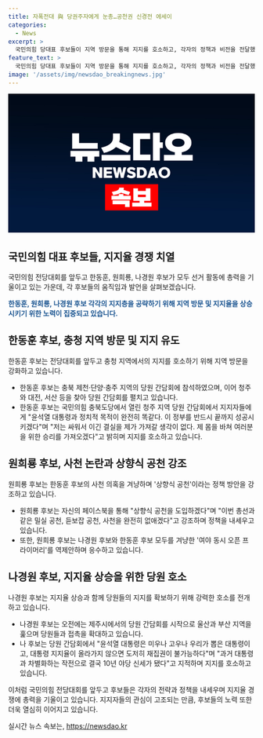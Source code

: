 ```yaml
---
title: 자폭전대 與 당권주자에게 눈총…공천권 신경전 에세이
categories:
  - News
excerpt: >
  국민의힘 당대표 후보들이 지역 방문을 통해 지지를 호소하고, 각자의 정책과 비전을 전달했다. 후보들은 이전의 강렬한 발언에 대한 조절된 모습을 보이며, 정책 대안을 제시하고 상대 후보를 비판했다. 당지도부와 윤리위원회의 경고를 의식한 듯한 후보들의 발언은 대표로 나설 자격을 얻기 위한 행보로 해석된다. 특히 한동훈 후보 캠프는 전당대회에서 높은 투표율을 목표로 삼고 있으며, 후보들의 공격적인 행보와 선거운동은 뜨거운 전당대회를 예고하고 있다.
feature_text: >
  국민의힘 당대표 후보들이 지역 방문을 통해 지지를 호소하고, 각자의 정책과 비전을 전달했다. 후보들은 이전의 강렬한 발언에 대한 조절된 모습을 보이며, 정책 대안을 제시하고 상대 후보를 비판했다. 당지도부와 윤리위원회의 경고를 의식한 듯한 후보들의 발언은 대표로 나설 자격을 얻기 위한 행보로 해석된다. 특히 한동훈 후보 캠프는 전당대회에서 높은 투표율을 목표로 삼고 있으며, 후보들의 공격적인 행보와 선거운동은 뜨거운 전당대회를 예고하고 있다.
image: '/assets/img/newsdao_breakingnews.jpg'
---
```


<p><img src="/assets/img/newsdao_breakingnews.jpg" alt="bookingtag 속보" /></p>

<h2 data-ke-size="size26">국민의힘 대표 후보들, 지지율 경쟁 치열</h2>

<p>국민의힘 전당대회를 앞두고 한동훈, 원희룡, 나경원 후보가 모두 선거 활동에 총력을 기울이고 있는 가운데, 각 후보들의 움직임과 발언을 살펴보겠습니다.</p>

<p data-ke-size="size16"><b><span style="color: #1a5490;">한동훈, 원희룡, 나경원 후보 각각의 지지층을 공략하기 위해 지역 방문 및 지지율을 상승시키기 위한 노력이 집중되고 있습니다.</span></b></p>

<h2 data-ke-size="size26">한동훈 후보, 충청 지역 방문 및 지지 유도</h2>

<p>한동훈 후보는 전당대회를 앞두고 충청 지역에서의 지지를 호소하기 위해 지역 방문을 강화하고 있습니다.</p>

<ul>
  <li>한동훈 후보는 충북 제천·단양·충주 지역의 당원 간담회에 참석하였으며, 이어 청주와 대전, 서산 등을 찾아 당원 간담회를 펼치고 있습니다.</li>
  <li>한동훈 후보는 국민의힘 충북도당에서 열린 청주 지역 당원 간담회에서 지지자들에게 "윤석열 대통령과 정치적 목적이 완전히 똑같다. 이 정부를 반드시 끝까지 성공시키겠다"며 "저는 싸워서 이긴 결실을 제가 가져갈 생각이 없다. 제 몸을 바쳐 여러분을 위한 승리를 가져오겠다"고 밝히며 지지를 호소하고 있습니다.</li>
</ul>

<h2 data-ke-size="size26">원희룡 후보, 사천 논란과 상향식 공천 강조</h2>

<p>원희룡 후보는 한동훈 후보의 사천 의혹을 겨냥하며 '상향식 공천'이라는 정책 방안을 강조하고 있습니다.</p>

<ul>
  <li>원희룡 후보는 자신의 페이스북을 통해 "상향식 공천을 도입하겠다"며 "이번 총선과 같은 밀실 공천, 듣보잡 공천, 사천을 완전히 없애겠다"고 강조하며 정책을 내세우고 있습니다.</li>
  <li>또한, 원희룡 후보는 나경원 후보와 한동훈 후보 모두를 겨냥한 '여야 동시 오픈 프라이머리'를 역제안하며 응수하고 있습니다.</li>
</ul>

<h2 data-ke-size="size26">나경원 후보, 지지율 상승을 위한 당원 호소</h2>

<p>나경원 후보는 지지율 상승과 함께 당원들의 지지를 확보하기 위해 강력한 호소를 전개하고 있습니다.</p>

<ul>
  <li>나경원 후보는 오전에는 제주시에서의 당원 간담회를 시작으로 울산과 부산 지역을 훑으며 당원들과 접촉을 확대하고 있습니다.</li>
  <li>나 후보는 당원 간담회에서 "윤석열 대통령은 미우나 고우나 우리가 뽑은 대통령이고, 대통령 지지율이 올라가지 않으면 도저히 재집권이 불가능하다"며 "과거 대통령과 차별화하는 작전으로 결국 10년 야당 신세가 됐다"고 지적하며 지지를 호소하고 있습니다.</li>
</ul>

<p>이처럼 국민의힘 전당대회를 앞두고 후보들은 각자의 전략과 정책을 내세우며 지지율 경쟁에 총력을 기울이고 있습니다. 지지자들의 관심이 고조되는 만큼, 후보들의 노력 또한 더욱 열심히 이어지고 있습니다.</p>
실시간 뉴스 속보는, <a href="https://newsdao.kr" rel="dofollow">https://newsdao.kr</a>


